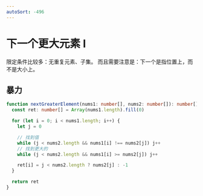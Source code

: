 ```yaml
---
autoSort: -496
---
```


# 下一个更大元素 I

限定条件比较多：无重复元素、子集。
而且需要注意是：下一个是指位置上，而不是大小上。

## 暴力

``` ts
function nextGreaterElement(nums1: number[], nums2: number[]): number[] {
  const ret: number[] = Array(nums1.length).fill(0)

  for (let i = 0; i < nums1.length; i++) {
    let j = 0

    // 找到值
    while (j < nums2.length && nums1[i] !== nums2[j]) j++
    // 找到更大的
    while (j < nums2.length && nums1[i] >= nums2[j]) j++

    ret[i] = j < nums2.length ? nums2[j] : -1
  }

  return ret
}
```
